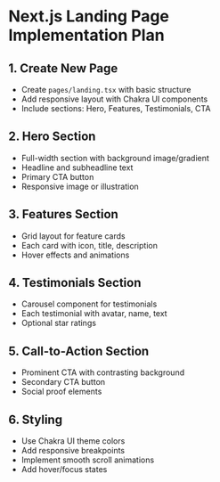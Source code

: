 # Next.js Landing Page Implementation Plan

## 1. Create New Page
- Create `pages/landing.tsx` with basic structure
- Add responsive layout with Chakra UI components
- Include sections: Hero, Features, Testimonials, CTA

## 2. Hero Section
- Full-width section with background image/gradient
- Headline and subheadline text
- Primary CTA button
- Responsive image or illustration

## 3. Features Section
- Grid layout for feature cards
- Each card with icon, title, description
- Hover effects and animations

## 4. Testimonials Section
- Carousel component for testimonials
- Each testimonial with avatar, name, text
- Optional star ratings

## 5. Call-to-Action Section
- Prominent CTA with contrasting background
- Secondary CTA button
- Social proof elements

## 6. Styling
- Use Chakra UI theme colors
- Add responsive breakpoints
- Implement smooth scroll animations
- Add hover/focus states